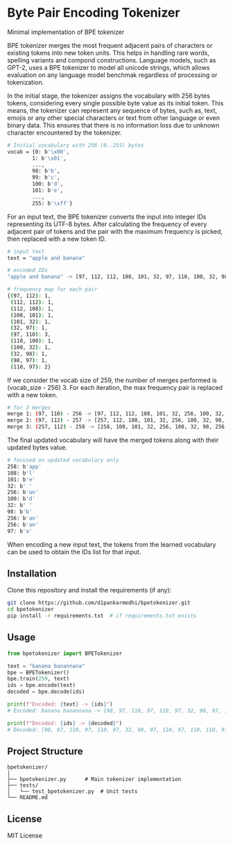 # Byte Pair Encoding Tokenizer

Minimal implementation of BPE tokenizer

BPE tokenizer merges the most frequent adjacent pairs of characters or existing tokens into new token units. This helps in handling rare words, spelling variants and compond constructions. Language models, such as GPT-2, uses a BPE tokenizer to model all unicode strings, which allows evaluation on any language model benchmak regardless of processing or tokenization.

In the initial stage, the tokenizer assigns the vocabulary with 256 bytes tokens, considering every single possible byte value as its initial token. This means, the tokenizer can represent any sequence of bytes, such as, text, emojis or any other special characters or text from other language or even binary data. This ensures that there is no information loss due to unknown character encountered by the tokenizer.

```bash
# Initial vocabulary with 256 (0..255) bytes
vocab = {0: b'\x00',
        1: b'\x01',
        ...,
        98: b'b',
        99: b'c',
        100: b'd',
        101: b'e',
        ...,
        255: b'\xff'}
```

For an input text, the BPE tokenizer converts the input into integer IDs representing its UTF-8 bytes. After calculating the frequency of every adjacent pair of tokens and the pair with the maximum frequency is picked, then replaced with a new token ID.

```bash
# input text
text = "apple and banana"

# encoded IDs
"apple and banana" -> [97, 112, 112, 108, 101, 32, 97, 110, 100, 32, 98, 97, 110, 97, 110, 97]

# frequency map for each pair
{(97, 112): 1,
 (112, 112): 1,
 (112, 108): 1,
 (108, 101): 1,
 (101, 32): 1,
 (32, 97): 1,
 (97, 110): 3,
 (110, 100): 1,
 (100, 32): 1,
 (32, 98): 1,
 (98, 97): 1,
 (110, 97): 2}
```

If we consider the vocab size of 259, the number of merges performed is (vocab_size - 256) 3. For each iteration, the max frequency pair is replaced with a new token.

```bash
# for 3 merges
merge 1: (97, 110) - 256 -> [97, 112, 112, 108, 101, 32, 256, 100, 32, 98, 256, 256, 97]
merge 2: (97, 112) - 257 -> [257, 112, 108, 101, 32, 256, 100, 32, 98, 256, 256, 97]
merge 3: (257, 112) - 258 -> [258, 108, 101, 32, 256, 100, 32, 98, 256, 256, 97]
```

The final updated vocabulary will have the merged tokens along with their updated bytes value.

```bash
# focused on updated vocabulary only
258: b'app'
108: b'l'
101: b'e'
32: b' '
256: b'an'
100: b'd'
32: b' '
98: b'b'
256: b'an'
256: b'an'
97: b'a'
```

When encoding a new input text, the tokens from the learned vocabulary can be used to obtain the IDs list for that input.

## Installation

Clone this repository and install the requirements (if any):

```sh
git clone https://github.com/d1pankarmedhi/bpetokenizer.git
cd bpetokenizer
pip install -r requirements.txt  # if requirements.txt exists
```

## Usage

```python
from bpetokenizer import BPETokenizer

text = "banana banannana"
bpe = BPETokenizer()
bpe.train(259, text)
ids = bpe.encode(text)
decoded = bpe.decode(ids)

print(f"Encoded: {text} -> {ids}")
# Encoded: banana banannana -> [98, 97, 110, 97, 110, 97, 32, 98, 97, 110, 97, 110, 110, 97, 110, 97]

print(f"Decoded: {ids} -> {decoded}")
# Decoded: [98, 97, 110, 97, 110, 97, 32, 98, 97, 110, 97, 110, 110, 97, 110, 97] -> banana banannana
```

## Project Structure

```
bpetokenizer/
│
├── bpetokenizer.py      # Main tokenizer implementation
├── tests/
│   └── test_bpetokenizer.py  # Unit tests
└── README.md
```

## License

MIT License

